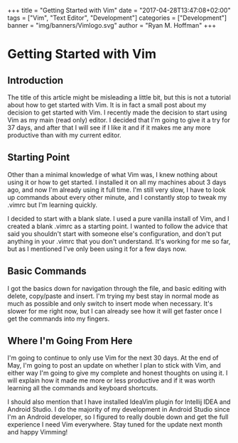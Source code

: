 +++
title = "Getting Started with Vim"
date = "2017-04-28T13:47:08+02:00"
tags = ["Vim", "Text Editor", "Development"]
categories = ["Development"]
banner = "img/banners/Vimlogo.svg"
author = "Ryan M. Hoffman"
+++

# Getting Started with Vim  

## Introduction  
The title of this article might be misleading a little bit, but this is not a tutorial about how to get started with Vim.
It is in fact a small post about my decision to get started with Vim. I recently made the decision to start using Vim as
my main (read only) editor. I decided that I'm going to give it a try for 37 days, and after that I will see if I like it
and if it makes me any more productive than with my current editor.   

## Starting Point  
Other than a minimal knowledge of what Vim was, I knew nothing about using it or how to get started. I installed it on all
my machines about 3 days ago, and now I'm already using it full time. I'm still very slow, I have to look up commands about
every other minute, and I constantly stop to tweak my .vimrc but I'm learning quickly. 

I decided to start with a blank slate. I used a pure vanilla install of Vim, and I created a blank .vimrc as a starting point.
I wanted to follow the advice that said you shouldn't start with someone else's configuration, and don't put anything in your
.vimrc that you don't understand. It's working for me so far, but as I mentioned I've only been using it for a few days now.

## Basic Commands  
I got the basics down for navigation through the file, and basic editing with delete, copy/paste and insert. I'm trying my
best stay in normal mode as much as possible and only switch to insert mode when necessary. It's slower for me right now, but
I can already see how it will get faster once I get the commands into my fingers. 

## Where I'm Going From Here  
I'm going to continue to only use Vim for the next 30 days. At the end of May, I'm going to post an update on whether I plan
to stick with Vim, and either way I'm going to give my complete and honest thoughts on using it. I will explain how it made me
more or less productive and if it was worth learning all the commands and keyboard shortcuts.  

I should also mention that I have installed IdeaVim plugin for Intellij IDEA and Android Studio. I do the majority of my
development in Android Studio since I'm an Android developer, so I figured to really double down and get the full experience
I need Vim everywhere. Stay tuned for the update next month and happy Vimming!
